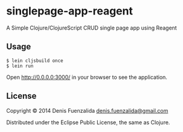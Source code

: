 # singlepage-app-reagent

A Simple Clojure/ClojureScript CRUD single page app using Reagent

## Usage

```
$ lein cljsbuild once
$ lein run
```

Open http://0.0.0.0:3000/ in your browser to see the application.

## License

Copyright © 2014 Denis Fuenzalida <denis.fuenzalida@gmail.com>

Distributed under the Eclipse Public License, the same as Clojure.
